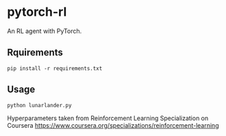 # pytorch-rl

An RL agent with PyTorch.

## Rquirements

```console
pip install -r requirements.txt
```

## Usage

```console
python lunarlander.py
```

Hyperparameters taken from Reinforcement Learning Specialization on Coursera
https://www.coursera.org/specializations/reinforcement-learning
